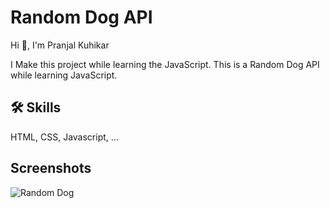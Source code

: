 
# Random Dog API

Hi 👋, I'm Pranjal Kuhikar

I Make this project while learning the JavaScript. 
This is a Random Dog API while learning JavaScript. 
## 🛠 Skills
HTML, CSS, Javascript, ...


## Screenshots

![Random Dog](https://github.com/pranjalkuhikar/My_Stuff/assets/99873964/668ef0cf-11de-41b6-9af9-9ac3f657ab8d)